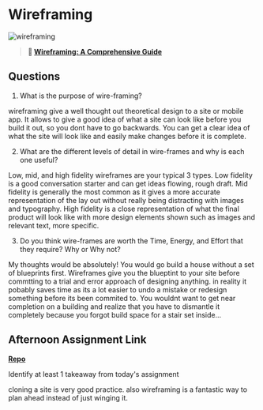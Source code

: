 # Wireframing

![wireframing](https://bcw.blob.core.windows.net/public/img/courses/2293087935019893)

> **📖 [Wireframing: A Comprehensive Guide](https://codeworksacademy.com/fs-student-guide/resources/wk1/06-Wireframing)**

## Questions

1. What is the purpose of wire-framing? 

wireframing give a well thought out theoretical design to a site or mobile app. 
It allows to give a good idea of what a site can look like before you build it out, so you dont have to go backwards. You can get a clear idea of what the site will look like and easily make changes before it is complete. 

2. What are the different levels of detail in wire-frames and why is each one useful?

Low, mid, and high fidelity wireframes are your typical 3 types. Low fidelity is a good conversation starter and can get ideas flowing, rough draft. Mid fidelity is generally the most common as it gives a more accurate representation of the lay out without really being distracting with images and typography. 
High fidelity is a close representation of what the final product will look like with more design elements shown such as images and relevant text, more specific.

3. Do you think wire-frames are worth the Time, Energy, and Effort that they require? Why or Why not?

My thoughts would be absolutely! You would go build a house without a set of blueprints first. Wireframes give you the blueptint to your site before commtting to a trial and error approach of designing anything. in reality it pobably saves time as its a lot easier to undo a mistake or redesign something before its been commited to. You wouldnt want to get near completion on a building and realize that you have to dismantle it completely because you forgot build space for a stair set inside... 

## Afternoon Assignment Link

**[Repo](https://github.com/DonlynFGI/siteCloneGroup.git)**

Identify at least 1 takeaway from today's assignment 

cloning a site is very good practice. also wireframing is a fantastic way to plan ahead instead of just winging it.
